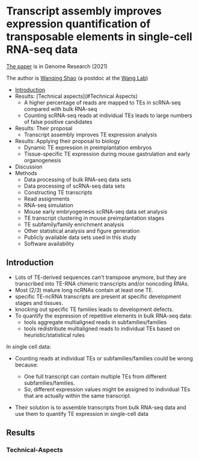# Transcript assembly improves expression quantification of transposable elements in single-cell RNA-seq data #

[The paper](https://genome.cshlp.org/content/31/1/88.short) is in Genome Research (2021)

The author is [Wanqing Shao](https://scholar.google.co.uk/citations?hl=en&user=cQFVP10AAAAJ&view_op=list_works&sortby=pubdate) (a postdoc at the [Wang Lab](http://wang.wustl.edu/research))


- [Introduction](#Introduction)
- Results: [Technical aspects](#Technical Aspects)
  - A higher percentage of reads are mapped to TEs in scRNA-seq compared with bulk RNA-seq 
  - Counting scRNA-seq reads at individual TEs leads to large numbers of false positive candidates
- Results: Their proposal
  - Transcript assembly improves TE expression analysis
- Results: Applying their proposal to biology
  - Dynamic TE expression in preimplantation embryos
  - Tissue-specific TE expression during mouse gastrulation and early organogenesis
- Discussion
- Methods
  - Data processing of bulk RNA-seq data sets
  - Data processing of scRNA-seq data sets
  - Constructing TE transcripts
  - Read assignments
  - RNA-seq simulation
  - Mouse early embryogenesis scRNA-seq data set analysis
  - TE transcript clustering in mouse preimplantation stages
  - TE subfamily/family enrichment analysis
  - Other statistical analysis and figure generation
  - Publicly available data sets used in this study
  - Software availability


## Introduction ##

- Lots of TE-derived sequences can't transpose anymore, but they are transcribed into TE-RNA chimeric transcripts and/or noncoding RNAs.
- Most (2/3) mature long ncRNAs contain at least one TE.
- specific TE-ncRNA transcripts are present at specific development stages and tissues.
- knocking out specific TE families leads to development defects.
- To quantify the expression of repetitive elements in bulk RNA-seq data:
  - tools aggregate multialigned reads in subfamilies/families
  - tools redistribute multialigned reads to individual TEs based on heuristic/statistical rules

In single cell data:

- Counting reads at individual TEs or subfamilies/families could be wrong because:
  - One full transcript can contain multiple TEs from different subfamilies/families.
  - So, different expression values might be assigned to individual TEs that are actually within the same transcript.

- Their solution is to assemble transcripts from bulk RNA-seq data and use them to quantify TE expression in single-cell data


## Results ##

### Technical-Aspects ###
	
